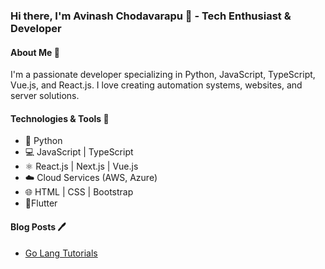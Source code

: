 ### Hi there, I'm Avinash Chodavarapu 👋 - Tech Enthusiast & Developer

#### About Me 🚀
I'm a passionate developer specializing in Python, JavaScript, TypeScript, Vue.js, and React.js. I love creating automation systems, websites, and server solutions.

#### Technologies & Tools 🔧
- 🐍 Python
- 💻 JavaScript | TypeScript
- ⚛️ React.js | Next.js | Vue.js
- ☁️ Cloud Services (AWS, Azure)
- 🌐 HTML | CSS | Bootstrap
- 📱Flutter

#### Blog Posts 🖊️
- [Go Lang Tutorials](https://dev.to/avinashtechlvr/series/22308)


